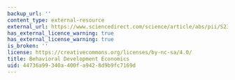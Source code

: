 ```yaml
---
backup_url: ''
content_type: external-resource
external_url: https://www.sciencedirect.com/science/article/abs/pii/S2352239918300265
has_external_licence_warning: true
has_external_license_warning: true
is_broken: ''
license: https://creativecommons.org/licenses/by-nc-sa/4.0/
title: Behavioral Development Economics
uid: 44736a99-340a-400f-a942-8d9b9fc7169d
---
```


